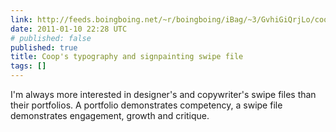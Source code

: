 ```yaml
---
link: http://feeds.boingboing.net/~r/boingboing/iBag/~3/GvhiGiQrjLo/coops-typography-and.html
date: 2011-01-10 22:28 UTC
# published: false
published: true
title: Coop's typography and signpainting swipe file
tags: []
---
```


I'm always more interested in designer's and copywriter's swipe files than their portfolios. A portfolio demonstrates competency, a swipe file demonstrates engagement, growth and critique.
